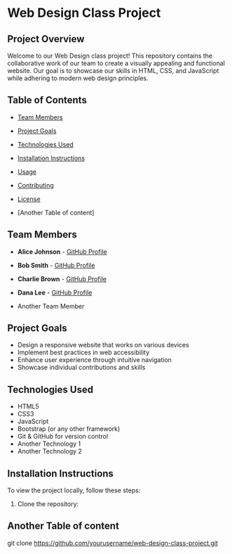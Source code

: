 # Web Design Class Project

## Project Overview
Welcome to our Web Design class project! This repository contains the collaborative work of our team to create a visually appealing and functional website. Our goal is to showcase our skills in HTML, CSS, and JavaScript while adhering to modern web design principles.

## Table of Contents
- [Team Members](#team-members)
- [Project Goals](#project-goals)
- [Technologies Used](#technologies-used)
- [Installation Instructions](#installation-instructions)
- [Usage](#usage)
- [Contributing](#contributing)
- [License](#license)

- [Another Table of content]

## Team Members
- **Alice Johnson** - [GitHub Profile](https://github.com/alicej)
- **Bob Smith** - [GitHub Profile](https://github.com/bobsmith)
- **Charlie Brown** - [GitHub Profile](https://github.com/charliebrown)
- **Dana Lee** - [GitHub Profile](https://github.com/danalee)

- Another Team Member

## Project Goals
- Design a responsive website that works on various devices
- Implement best practices in web accessibility
- Enhance user experience through intuitive navigation
- Showcase individual contributions and skills

## Technologies Used
- HTML5
- CSS3
- JavaScript
- Bootstrap (or any other framework)
- Git & GitHub for version control
- Another Technology 1
- Another Technology 2

## Installation Instructions
To view the project locally, follow these steps:

1. Clone the repository:

## Another Table of content
   git clone https://github.com/yourusername/web-design-class-project.git

